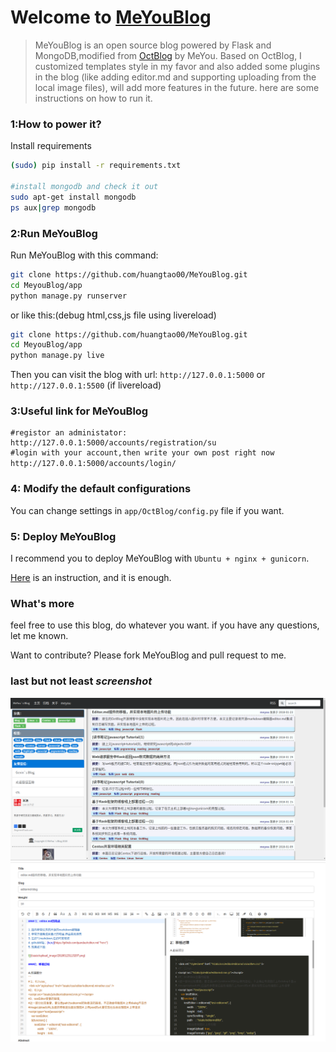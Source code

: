 Welcome to [MeYouBlog](http://www.meyoublog.com/)
====================

>MeYouBlog is an open source blog powered by Flask and MongoDB,modified from [OctBlog](https://github.com/flyhigher139/OctBlog) by MeYou.
Based on OctBlog, I customized templates style in my favor and also added some plugins in the blog (like adding editor.md and supporting uploading from  the local image files), will add more features in the future.
here are some instructions on how to run it.

### 1:How to power it?

Install requirements

```bash
(sudo) pip install -r requirements.txt

#install mongodb and check it out
sudo apt-get install mongodb
ps aux|grep mongodb
```


### 2:Run  MeYouBlog

Run MeYouBlog with this command:

```bash
git clone https://github.com/huangtao00/MeYouBlog.git
cd MeyouBlog/app
python manage.py runserver

```
or like this:(debug html,css,js file using livereload)
```bash
git clone https://github.com/huangtao00/MeYouBlog.git
cd MeyouBlog/app
python manage.py live
```

Then you can visit the blog with url: `http://127.0.0.1:5000` or `http://127.0.0.1:5500` (if livereload)

### 3:Useful link for MeYouBlog
```
#registor an administator:
http://127.0.0.1:5000/accounts/registration/su
#login with your account,then write your own post right now
http://127.0.0.1:5000/accounts/login/　
```
### 4: Modify the default configurations

You can change settings in `app/OctBlog/config.py` file if you want.

### 5: Deploy MeYouBlog

I recommend you to deploy MeYouBlog with `Ubuntu + nginx + gunicorn`.

[Here](http://flask.pocoo.org/docs/0.10/deploying/wsgi-standalone/) is an instruction, and it is enough.

### What's more

feel free to use this blog, do whatever you want. if you have any questions, let me known.

Want to contribute? Please fork MeYouBlog and pull request to me.

### last but not least *screenshot*

![](https://github.com/huangtao00/MeYouBlog/blob/master/left.png)
![](https://github.com/huangtao00/MeYouBlog/blob/master/right.png)

